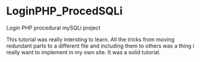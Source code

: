 # LoginPHP_ProcedSQLi
Login PHP procedural mySQLi project

This tutorial was really intersting to learn. All the tricks from moving redundant parts to a different file and including them to others was a thing i really want to implement in my own site. It was a solid tutorial.  
